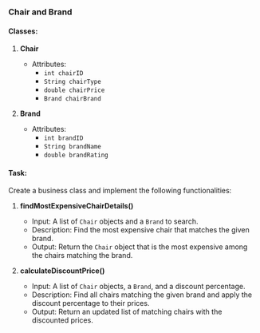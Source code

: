 ### Chair and Brand

#### Classes:

1. **Chair**
   - Attributes:
     - `int chairID`
     - `String chairType`
     - `double chairPrice`
     - `Brand chairBrand`

2. **Brand**
   - Attributes:
     - `int brandID`
     - `String brandName`
     - `double brandRating`

#### Task:

Create a business class and implement the following functionalities:

1. **findMostExpensiveChairDetails()**
   - Input: A list of `Chair` objects and a `Brand` to search.
   - Description: Find the most expensive chair that matches the given brand.
   - Output: Return the `Chair` object that is the most expensive among the chairs matching the brand.

2. **calculateDiscountPrice()**
   - Input: A list of `Chair` objects, a `Brand`, and a discount percentage.
   - Description: Find all chairs matching the given brand and apply the discount percentage to their prices.
   - Output: Return an updated list of matching chairs with the discounted prices.

